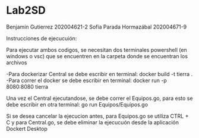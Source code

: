 # Lab2SD
Benjamín Gutierrez 202004621-2
Sofía Parada Hormazábal 202004671-9



Instrucciones de ejecucuión:

Para ejecutar ambos codigos, se necesitan dos terminales powershell (en windows o vsc) que se encuentren en la carpeta donde se encuentran los archivos

-Para dockerizar Central se debe escribir en terminal: docker build -t tierra .
-Para correr el docker se debe escribir en terminal: docker run -p 8080:8080 tierra

Una vez el Central ejecutandose, se debe correr el Equipos.go, para esto se debe escribir en otra terminal: go run Equipos/Equipos.go

Si se desea cancelar la ejecucion antes, para Equipos.go se utiliza CTRL + C y para Central.go, se debe eliminar la ejecucuón desde la aplicación Dockert Desktop
